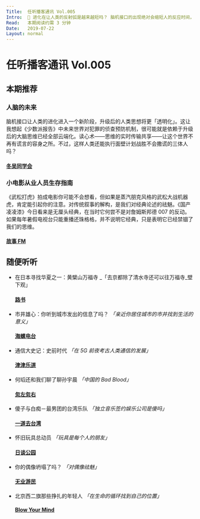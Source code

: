```yaml
---
Title:  任听播客通讯 Vol.005
Intro:  🧠 进化在让人类的反射弧是越来越短吗？ 脑机接口的出现绝对会缩短人的反应时间，在科技的魅惑下，「过」与「不过」大脑将没有区别
Read:   本期阅读约需 3 分钟
Date:   2019-07-22
Layout: normal
---
```


# 任听播客通讯 Vol.005


## 本期推荐

### 人脑的未来
脑机接口让人类的进化进入一个新阶段，升级后的人类思想将更「透明化」。这让我想起《少数派报告》中未来世界对犯罪的侦查预防机制，很可能就是依赖于升级后的大脑思维已经全部云端化。读心术——思维的实时传输共享——让这个世界不再有谎言的容身之所。不过，这样人类还能执行面壁计划战胜不会撒谎的三体人吗？
#### [冬吴同学会](https://getpodcast.xyz/datas/ximalaya/16861863.xml)

### 小电影从业人员生存指南
《武松打虎》拍成电影你可能不会想看，但如果是蒸汽朋克风格的武松大战机器虎，肯定能引起你的注意。对传统叙事的解构，是我们对经典论述的祛魅。《国产凌凌漆》今日看来是无厘头经典，在当时它何尝不是对詹姆斯邦德 007 的反动。如果每年暑假电视台只能重播还珠格格，并不说明它经典，只是表明它已经禁锢了我们的思维。
#### [故事 FM](http://storyfm.cn/feed/episodes)


## 随便听听

* 在日本寻找华夏之一：黄檗山万福寺 _「去京都除了清水寺还可以往万福寺_壁下观」
  #### [路书](http://lushu88.com/rss)
* 市井雄心：你听到城市发出的信息了吗？ _「亲近你居住城市的市井找到生活的意义」_
  #### [海螺电台](http://thespiral.fm/episodes/feed.xml)
* 通信大史记：史前时代 _「在 5G 前夜考古人类通信的发展」_
  #### [津津乐道](http://feeds.jjldbk.com/all.xml)
* 何瑫还和我们聊了聊孙宇晨 _「中国的 Bad Blood」_
  #### [忽左忽右](https://getpodcast.xyz/data/ximalaya/12817863.xml)
* 傻子与白痴－最男团的台湾乐队 _「独立音乐签约娱乐公司是傻吗」_
  #### [一道去台湾](https://getpodcast.xyz/data/163/6.xml)
* 怀旧玩具总动员 _「玩具是每个人的朋友」_
  #### [日谈公园](https://getpodcast.xyz/data/ximalaya/5574153.xml)
* 你的偶像坍塌了吗？ _「对偶像祛魅」_
  #### [无业游民](https://theue.me/feed/podcast)
* 北京西二旗那些挣扎的年轻人 _「在生命的循环找到自己的位置」_
  #### [Blow Your Mind](http://rss.lizhi.fm/rss/14774.xml)
